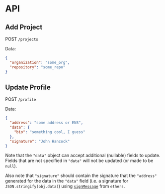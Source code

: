# API

## Add Project

POST `/projects`

Data:

```json
{
  "organization": "some_org",
  "repository": "some_repo"
}
```

## Update Profile

POST `/profile`

Data:

```json
{
  "address": "some address or ENS",
  "data": {
    "bio": "something cool, I guess"
  },
  "signature": "John Hancock"
}
```

Note that the `"data"` object can accept additional (nullable) fields to update. Fields
that are not specified in `"data"` will not be updated (or made to be `null`).

Also note that `"signature"` should contain the signature that the `"address"` generated
for the data in the `"data"` field (i.e. a signature for `JSON.stringify(obj.data)`) using
[`signMessage`](https://docs.ethers.io/v5/api/signer/#Signer-signMessage) from `ethers`.
